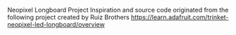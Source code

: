 Neopixel Longboard Project
Inspiration and source code originated from the following project created by Ruiz Brothers
https://learn.adafruit.com/trinket-neopixel-led-longboard/overview

